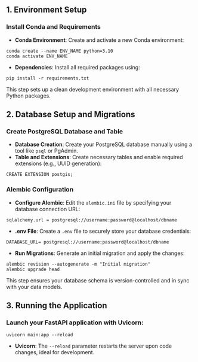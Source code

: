 ## 1. Environment Setup

### Install Conda and Requirements

-   **Conda Environment**: Create and activate a new Conda environment:
```
conda create --name ENV_NAME python=3.10 
conda activate ENV_NAME
```
-   **Dependencies**: Install all required packages using:
```
pip install -r requirements.txt
```
This step sets up a clean development environment with all necessary Python packages.

## 2. Database Setup and Migrations

### Create PostgreSQL Database and Table

-   **Database Creation**: Create your PostgreSQL database manually using a tool like `psql` or PgAdmin.
-   **Table and Extensions**: Create necessary tables and enable required extensions (e.g., UUID generation):
```
CREATE EXTENSION postgis;
```

### Alembic Configuration

-   **Configure Alembic**: Edit the `alembic.ini` file by specifying your database connection URL:
```
sqlalchemy.url = postgresql://username:password@localhost/dbname
```
-   **.env File**: Create a `.env` file to securely store your database credentials:
```
DATABASE_URL= postgresql://username:password@localhost/dbname
```
-   **Run Migrations**: Generate an initial migration and apply the changes:
```
alembic revision --autogenerate -m "Initial migration" 
alembic upgrade head
```
This step ensures your database schema is version-controlled and in sync with your data models.

## 3. Running the Application

### Launch your FastAPI application with Uvicorn:
```
uvicorn main:app --reload
```
-   **Uvicorn**: The `--reload` parameter restarts the server upon code changes, ideal for development.